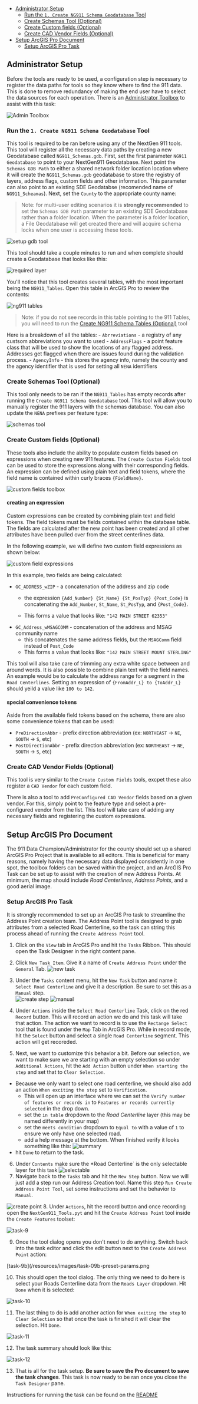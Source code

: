 -   [Administrator
    Setup](#administrator-setup)
    -   [Run the `1. Create NG911 Schema Geodatabase`
        Tool](#run-the-1.-create-ng911-schema-geodatabase-tool)
    -   [Create Schemas Tool
        (Optional)](#create-schemas-tool-optional)
    -   [Create Custom fields
        (Optional)](#create-custom-fields-optional)
    -   [Create CAD Vendor Fields
        (Optional)](#create-cad-vendor-fields-optional)
-   [Setup ArcGIS Pro
    Document](#setup-arcgis-pro-document)
    -   [Setup ArcGIS Pro
        Task](#setup-arcgis-pro-task)

## Administrator Setup

Before the tools are ready to be used, a configuration step is necessary
to register the data paths for tools so they know where to find the 911
data. This is done to remove redundancy of making the end user have to
select the data sources for each operation. There is an [Administrator
Toolbox](./Administrator/NG911_AdminTools.pyt) to assist with this task:

![Admin Toolbox](/resources/images/adminToolbox.png)

### Run the `1. Create NG911 Schema Geodatabase` Tool

This tool is required to be ran before using any of the NextGen 911
tools. This tool will register all the necessary data paths by creating
a new Geodatabase called `NG911_Schemas.gdb`. First, set the first
parameter `NG911 Geodatabase` to point to your NextGen911 Geodatabase.
Next point the `Schemas GDB Path` to either a shared network folder
location location where it will create the `NG911_Schemas.gdb`
geodatabase to store the registry of layers, address flags, custom
fields and other information. This parameter can also point to an
existing SDE Geodatabse (recomended name of `NG911_Scheamas`). Next, set
the `County` to the appropriate county name:

> Note: for multi-user editing scenarios it is **strongly recommended**
> to set the `Schemas GDB Path` parameter to an existing SDE Geodatabase
> rather than a folder location. When the parameter is a folder
> location, a File Geodatabase will get created there and will acquire
> schema locks when one user is accessing these tools.

![setup gdb tool](./resources/images/setup-gdb-tool.png)

This tool should take a couple minutes to run and when complete should
create a Geodatabase that looks like this:

![required layer](./resources/images/ng911-schemas-gdb.png)

You'll notice that this tool creates several tables, with the most
important being the `NG911_Tables`. Open this table in ArcGIS Pro to
review the contents:

![ng911 tables](/resources/images/ng911-tables.png)

> Note: if you do not see records in this table pointing to the 911
> Tables, you will need to run the [Create NG911 Schema Tables
> (Optional)]() tool

Here is a breakdown of all the tables: - `Abrreviations` - a registry of
any custsom abbreviations you want to used - `AddressFlags` - a point
feature class that will be used to show the locations of any flagged
address. Addresses get flagged when there are issues found during the
validation process. - `AgencyInfo` - this stores the agency info, namely
the county and the agency identifier that is used for setting all `NENA`
identifiers

### Create Schemas Tool (Optional)

This tool only needs to be ran if the `NG911_Tables` has empty records
after running the `Create NG911 Schema Geodatabase` tool. This tool will
allow you to manually register the 911 layers with the schemas database.
You can also update the `NENA` prefixes per feature type:

![schemas tool](/resources/images/create-schemas-tool.png)

### Create Custom fields (Optional)

These tools also include the ability to populate custom fields based on
expressions when creating new 911 features. The `Create Custom Fields`
tool can be used to store the expressions along with their corresponding
fields. An expression can be defined using plain text and field tokens,
where the field name is contained within curly braces `{FieldName}`.

![custom fields toolbox](/resources/images/custom-fields-toolbox.png)

#### creating an expression

Custom expressions can be created by combining plain text and field
tokens. The field tokens must be fields contained within the database
table. The fields are calculated after the new point has been created
and all other attributes have been pulled over from the street
centerlines data.

In the following example, we will define two custom field expressions as
shown below:

![custom field expressions](/resources/images/custom-fields-tool.png)

In this example, two fields are being calculated:

-   `GC_ADDRESS_wZIP` - a concatenation of the address and zip code
    -   the expression `{Add_Number} {St_Name} {St_PosTyp} {Post_Code}`
        is concatenating the `Add_Number`, `St_Name`, `St_PosTyp`, and
        `{Post_Code}`.

    -   This forms a value that looks like: `"142 MAIN STREET 62353"`
-   `GC_Address_wMSAGCOMM` - concatenation of the address and MSAG
    community name
    -   this concatenates the same address fields, but the `MSAGComm`
        field instead of `Post_Code`
    -   This forms a value that looks like:
        `"142 MAIN STREET MOUNT STERLING"`

This tool will also take care of trimming any extra white space between
and around words. It is also possible to combine plain text with the
field names. An example would be to calculate the address range for a
segment in the `Road Centerlines`. Setting an expression of
`{FromAddr_L} to {ToAddr_L}` should yeild a value like `100 to 142`.

#### special convenience tokens

Aside from the available field tokens based on the schema, there are
also some convenience tokens that can be used:

-   `PreDirectionAbbr` - prefix direction abbreviation (ex: `NORTHEAST`
    -\> `NE`, `SOUTH` -\> `S`, etc)
-   `PostDirectionAbbr` - prefix direction abbreviation (ex: `NORTHEAST`
    -\> `NE`, `SOUTH` -\> `S`, etc)

### Create CAD Vendor Fields (Optional)

This tool is very similar to the `Create Custom Fields` tools, excpet
these also register a `CAD Vendor` for each custom field.

There is also a tool to add `PreConfigured CAD Vendor` fields based on a
given vendor. For this, simply point to the feature type and select a
pre-configured vendor from the list. This tool will take care of adding
any necessary fields and registering the custom expressions.

## Setup ArcGIS Pro Document

The 911 Data Champion/Administrator for the county should set up a
shared ArcGIS Pro Project that is available to all editors. This is
beneficial for many reasons, namely having the necessary data displayed
consistently in one spot, the toolbox folders can be saved within the
project, and an ArcGIS Pro Task can be set up to assist with the
creation of new Address Points. At minimum, the map should include *Road
Centerlines*, *Address Points*, and a good aerial image.

### Setup ArcGIS Pro Task

It is strongly recommended to set up an ArcGIS Pro task to streamline
the Address Point creation team. The Address Point tool is designed to
grab attributes from a selected Road Centerline, so the task can string
this process ahead of running the `Create Address Point` tool.

1.  Click on the `View` tab in ArcGIS Pro and hit the `Tasks` Ribbon.
    This should open the Task Designer in the right content pane.

2.  Click `New Task Item`. Give it a name of `Create Address Point`
    under the `General` Tab. ![new
    task](/resources/images/task-01-create-task.png)

3.  Under the `Tasks` content menu, hit the `New Task` button and name
    it `Select Road Centerline` and give it a description. Be sure to
    set this as a `Manual` step.\
    ![create step](/resources/images/task-02-create-step.png)
    ![manual](/resources/images/task-03-select-task.png)

4.  Under `Actions` inside the `Select Road Centerline` Task, click on
    the red `Record` button. This will record an action we do and this
    task will take that action. The action we want to record is to use
    the `Rectange Select` tool that is found under the `Map` Tab in
    ArcGIS Pro. While in record mode, hit the `Select` button and select
    a single `Road Centerline` segment. This action will get recoreded.

5.  Next, we want to customize this behavior a bit. Before our
    selection, we want to make sure we are starting with an empty
    selection so under `Additional Actions`, hit the `Add Action` button
    under `When starting the step` and set that to `Clear Selection`.

-   Because we only want to select one road centerline, we should also
    add an action `When exciting the step` set to `Verification`.
    -   This will open up an interface where we can set the
        `Verify number of features or records in` to
        `Features or records currently selected` in the drop down.
    -   set the `in table` dropdown to the *Road Centerline* layer (this
        may be named differently in your map)
    -   set the `meets condition` dropdown to `Equal to` with a value of
        `1` to ensure we only have one selected road.
    -   add a help message at the bottom. When finished verify it looks
        something like this:
        ![summary](/resources/images/task-06-select-summary.png)
-   hit `Done` to return to the task.

6.  Under `Contents` make sure the \*Road Centerline\` is the only
    selectable layer for this task
    ![selectable](/resources/images/task-07-selectable-layers.png)
7.  Navigate back to the `Tasks` tab and hit the `New Step` button. Now
    we will just add a step run our Address Creation tool. Name this
    step `Run Create Address Point Tool`, set some instructions and set
    the behavior to `Manual`.

![create point](/resources/images/task-08-create-address.png) 8. Under
`Actions`, hit the record button and once recording open the
`NextGen911_Tools.pyt` and hit the `Create Address Point` tool inside
the `Create Features` toolset:

![task-9](/resources/images/task-09-choose-tool.png)

9.  Once the tool dialog opens you don't need to do anything. Switch
    back into the task editor and click the edit button next to the
    `Create Address Point` action:

\[task-9b\](/resources/images/task-09b-preset-params.png

10. This should open the tool dialog. The only thing we need to do here
    is select your Roads Centerline data from the `Roads Layer`
    dropdown. Hit `Done` when it is selected:

![task-10](/resources/images/task-10-select-layer-dropdown.png)

11. The last thing to do is add another action for
    `When exiting the step` to `Clear Selection` so that once the task
    is finished it will clear the selection. Hit `Done`.

![task-11](/resources/images/task-11-clear-selection.png)

12. The task summary should look like this:

![task-12](/resources/images/task-12-summary.png)

13. That is all for the task setup. **Be sure to save the Pro document
    to save the task changes**. This task is now ready to be ran once
    you close the `Task Designer` pane.

Instructions for running the task can be found on the [README](./README.md#running-the-create-address-point-arcgis-pro-task)
